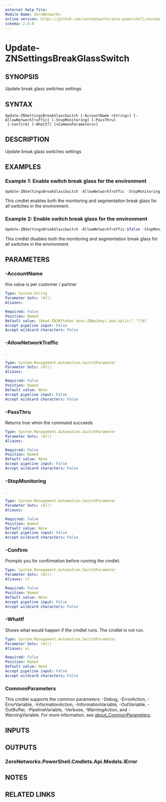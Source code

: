 ```yaml
---
external help file:
Module Name: ZeroNetworks
online version: https://github.com/zeronetworks/zero-powershell/zeronetworks/update-znsettingsbreakglassswitch
schema: 2.0.0
---
```


# Update-ZNSettingsBreakGlassSwitch

## SYNOPSIS
Update break glass switches settings

## SYNTAX

```
Update-ZNSettingsBreakGlassSwitch [-AccountName <String>] [-AllowNetworkTraffic] [-StopMonitoring] [-PassThru]
 [-Confirm] [-WhatIf] [<CommonParameters>]
```

## DESCRIPTION
Update break glass switches settings

## EXAMPLES

### Example 1: Enable switch break glass for the environment
```powershell
Update-ZNSettingsBreakGlassSwitch -AllowNetworkTraffic -StopMonitoring
```

This cmdlet enables both the monitoring and segmentation break glass for all switches in the environment.

### Example 2: Enable switch break glass for the environment
```powershell
Update-ZNSettingsBreakGlassSwitch -AllowNetworkTraffic:$false -StopMonitoring:$false
```

This cmdlet disables both the monitoring and segmentation break glass for all switches in the environment.

## PARAMETERS

### -AccountName
this value is per customer / partner

```yaml
Type: System.String
Parameter Sets: (All)
Aliases:

Required: False
Position: Named
Default value: (Read-ZNJWTtoken $env:ZNApiKey).aud.split(".")[0]
Accept pipeline input: False
Accept wildcard characters: False
```

### -AllowNetworkTraffic
.

```yaml
Type: System.Management.Automation.SwitchParameter
Parameter Sets: (All)
Aliases:

Required: False
Position: Named
Default value: None
Accept pipeline input: False
Accept wildcard characters: False
```

### -PassThru
Returns true when the command succeeds

```yaml
Type: System.Management.Automation.SwitchParameter
Parameter Sets: (All)
Aliases:

Required: False
Position: Named
Default value: None
Accept pipeline input: False
Accept wildcard characters: False
```

### -StopMonitoring
.

```yaml
Type: System.Management.Automation.SwitchParameter
Parameter Sets: (All)
Aliases:

Required: False
Position: Named
Default value: None
Accept pipeline input: False
Accept wildcard characters: False
```

### -Confirm
Prompts you for confirmation before running the cmdlet.

```yaml
Type: System.Management.Automation.SwitchParameter
Parameter Sets: (All)
Aliases: cf

Required: False
Position: Named
Default value: None
Accept pipeline input: False
Accept wildcard characters: False
```

### -WhatIf
Shows what would happen if the cmdlet runs.
The cmdlet is not run.

```yaml
Type: System.Management.Automation.SwitchParameter
Parameter Sets: (All)
Aliases: wi

Required: False
Position: Named
Default value: None
Accept pipeline input: False
Accept wildcard characters: False
```

### CommonParameters
This cmdlet supports the common parameters: -Debug, -ErrorAction, -ErrorVariable, -InformationAction, -InformationVariable, -OutVariable, -OutBuffer, -PipelineVariable, -Verbose, -WarningAction, and -WarningVariable. For more information, see [about_CommonParameters](http://go.microsoft.com/fwlink/?LinkID=113216).

## INPUTS

## OUTPUTS

### ZeroNetworks.PowerShell.Cmdlets.Api.Models.IError

## NOTES

## RELATED LINKS


